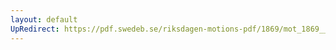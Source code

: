 ```yaml
---
layout: default
UpRedirect: https://pdf.swedeb.se/riksdagen-motions-pdf/1869/mot_1869__ak__00025/mot_1869__ak__00025_003.pdf
---
```

